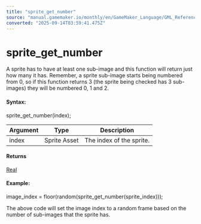 ```yaml
---
title: "sprite_get_number"
source: "manual.gamemaker.io/monthly/en/GameMaker_Language/GML_Reference/Asset_Management/Sprites/Sprite_Information/sprite_get_number.htm"
converted: "2025-09-14T03:59:41.475Z"
---
```


# sprite\_get\_number

A sprite has to have at least one sub-image and this function will return just how many it has. Remember, a sprite sub-image starts being numbered from 0, so if this function returns 3 (the sprite being checked has 3 sub-images) they will be numbered 0, 1 and 2.

#### Syntax:

sprite\_get\_number(index);

| Argument | Type | Description |
| --- | --- | --- |
| index | Sprite Asset | The index of the sprite. |

#### Returns

[Real](../../../../GML_Overview/Data_Types.md)

#### Example:

image\_index = floor(random(sprite\_get\_number(sprite\_index)));

The above code will set the image index to a random frame based on the number of sub-images that the sprite has.